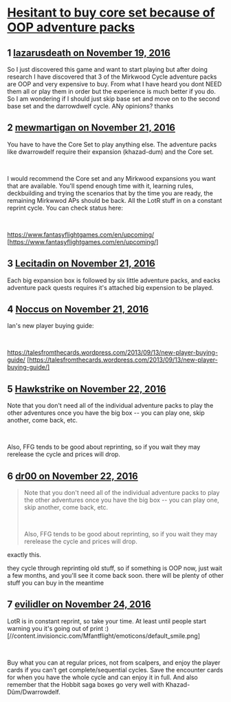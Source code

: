 # [Hesitant to buy core set because of OOP adventure packs](https://community.fantasyflightgames.com/topic/235075-hesitant-to-buy-core-set-because-of-oop-adventure-packs/)

## 1 [lazarusdeath on November 19, 2016](https://community.fantasyflightgames.com/topic/235075-hesitant-to-buy-core-set-because-of-oop-adventure-packs/?do=findComment&comment=2507607)

So I just discovered this game and want to start playing but after doing research I have discovered that 3 of the Mirkwood Cycle adventure packs are OOP and very expensive to buy. From what I have heard you dont NEED them all or play them in order but the experience is much better if you do. So I am wondering if I should just skip base set and move on to the second base set and the darrowdwelf cycle. ANy opinions? thanks

## 2 [mewmartigan on November 21, 2016](https://community.fantasyflightgames.com/topic/235075-hesitant-to-buy-core-set-because-of-oop-adventure-packs/?do=findComment&comment=2510006)

You have to have the Core Set to play anything else. The adventure packs like dwarrowdelf require their expansion (khazad-dum) and the Core set.

 

I would recommend the Core set and any Mirkwood expansions you want that are available. You'll spend enough time with it, learning rules, deckbuilding and trying the scenarios that by the time you are ready, the remaining Mirkwwod APs should be back. All the LotR stuff in on a constant reprint cycle. You can check status here:

 

https://www.fantasyflightgames.com/en/upcoming/ [https://www.fantasyflightgames.com/en/upcoming/]

## 3 [Lecitadin on November 21, 2016](https://community.fantasyflightgames.com/topic/235075-hesitant-to-buy-core-set-because-of-oop-adventure-packs/?do=findComment&comment=2510164)

Each big expansion box is followed by six little adventure packs, and eacks adventure pack quests requires it's attached big expension to be played.

## 4 [Noccus on November 21, 2016](https://community.fantasyflightgames.com/topic/235075-hesitant-to-buy-core-set-because-of-oop-adventure-packs/?do=findComment&comment=2510207)

Ian's new player buying guide:

 

https://talesfromthecards.wordpress.com/2013/09/13/new-player-buying-guide/ [https://talesfromthecards.wordpress.com/2013/09/13/new-player-buying-guide/]

## 5 [Hawkstrike on November 22, 2016](https://community.fantasyflightgames.com/topic/235075-hesitant-to-buy-core-set-because-of-oop-adventure-packs/?do=findComment&comment=2510506)

Note that you don't need all of the individual adventure packs to play the other adventures once you have the big box -- you can play one, skip another, come back, etc.

 

Also, FFG tends to be good about reprinting, so if you wait they may rerelease the cycle and prices will drop.

## 6 [dr00 on November 22, 2016](https://community.fantasyflightgames.com/topic/235075-hesitant-to-buy-core-set-because-of-oop-adventure-packs/?do=findComment&comment=2510525)

> Note that you don't need all of the individual adventure packs to play the other adventures once you have the big box -- you can play one, skip another, come back, etc.
> 
>  
> 
> Also, FFG tends to be good about reprinting, so if you wait they may rerelease the cycle and prices will drop.

exactly this.

they cycle through reprinting old stuff, so if something is OOP now, just wait a few months, and you'll see it come back soon. there will be plenty of other stuff you can buy in the meantime

## 7 [evilidler on November 24, 2016](https://community.fantasyflightgames.com/topic/235075-hesitant-to-buy-core-set-because-of-oop-adventure-packs/?do=findComment&comment=2514265)

LotR is in constant reprint, so take your time. At least until people start warning you it's going out of print :) [//content.invisioncic.com/Mfantflight/emoticons/default_smile.png]

 

Buy what you can at regular prices, not from scalpers, and enjoy the player cards if you can't get complete/sequential cycles. Save the encounter cards for when you have the whole cycle and can enjoy it in full. And also remember that the Hobbit saga boxes go very well with Khazad-Dûm/Dwarrowdelf.

